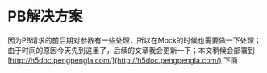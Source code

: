 # PB解决方案

因为PB请求的前后期对参数有一些处理，所以在Mock的时候也需要做一下处理；由于时间的原因今天先到这里了，后续的文章我会更新一下；本文稍候会部署到 [http://h5doc.pengpengla.com/](http://h5doc.pengpengla.com/) 下面

